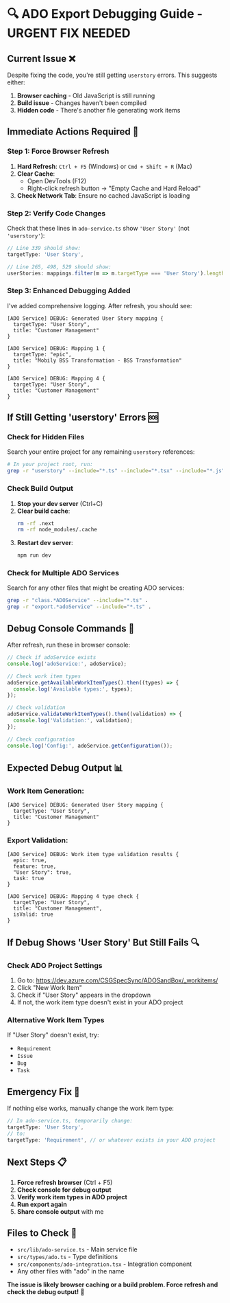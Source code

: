 # 🔍 ADO Export Debugging Guide - URGENT FIX NEEDED

## **Current Issue** ❌

Despite fixing the code, you're still getting `userstory` errors. This suggests either:

1. **Browser caching** - Old JavaScript is still running
2. **Build issue** - Changes haven't been compiled
3. **Hidden code** - There's another file generating work items

## **Immediate Actions Required** 🚨

### **Step 1: Force Browser Refresh**

1. **Hard Refresh**: `Ctrl + F5` (Windows) or `Cmd + Shift + R` (Mac)
2. **Clear Cache**:
   - Open DevTools (F12)
   - Right-click refresh button → "Empty Cache and Hard Reload"
3. **Check Network Tab**: Ensure no cached JavaScript is loading

### **Step 2: Verify Code Changes**

Check that these lines in `ado-service.ts` show `'User Story'` (not `'userstory'`):

```typescript
// Line 339 should show:
targetType: 'User Story',

// Line 265, 498, 529 should show:
userStories: mappings.filter(m => m.targetType === 'User Story').length,
```

### **Step 3: Enhanced Debugging Added**

I've added comprehensive logging. After refresh, you should see:

```
[ADO Service] DEBUG: Generated User Story mapping {
  targetType: "User Story",
  title: "Customer Management"
}

[ADO Service] DEBUG: Mapping 1 {
  targetType: "epic",
  title: "Mobily BSS Transformation - BSS Transformation"
}

[ADO Service] DEBUG: Mapping 4 {
  targetType: "User Story",
  title: "Customer Management"
}
```

## **If Still Getting 'userstory' Errors** 🆘

### **Check for Hidden Files**

Search your entire project for any remaining `userstory` references:

```bash
# In your project root, run:
grep -r "userstory" --include="*.ts" --include="*.tsx" --include="*.js" .
```

### **Check Build Output**

1. **Stop your dev server** (Ctrl+C)
2. **Clear build cache**:
   ```bash
   rm -rf .next
   rm -rf node_modules/.cache
   ```
3. **Restart dev server**:
   ```bash
   npm run dev
   ```

### **Check for Multiple ADO Services**

Search for any other files that might be creating ADO services:

```bash
grep -r "class.*ADOService" --include="*.ts" .
grep -r "export.*adoService" --include="*.ts" .
```

## **Debug Console Commands** 🧪

After refresh, run these in browser console:

```javascript
// Check if adoService exists
console.log('adoService:', adoService);

// Check work item types
adoService.getAvailableWorkItemTypes().then((types) => {
  console.log('Available types:', types);
});

// Check validation
adoService.validateWorkItemTypes().then((validation) => {
  console.log('Validation:', validation);
});

// Check configuration
console.log('Config:', adoService.getConfiguration());
```

## **Expected Debug Output** 📊

### **Work Item Generation**:

```
[ADO Service] DEBUG: Generated User Story mapping {
  targetType: "User Story",
  title: "Customer Management"
}
```

### **Export Validation**:

```
[ADO Service] DEBUG: Work item type validation results {
  epic: true,
  feature: true,
  "User Story": true,
  task: true
}

[ADO Service] DEBUG: Mapping 4 type check {
  targetType: "User Story",
  title: "Customer Management",
  isValid: true
}
```

## **If Debug Shows 'User Story' But Still Fails** 🔍

### **Check ADO Project Settings**

1. Go to: https://dev.azure.com/CSGSpecSync/ADOSandBox/_workitems/
2. Click "New Work Item"
3. Check if "User Story" appears in the dropdown
4. If not, the work item type doesn't exist in your ADO project

### **Alternative Work Item Types**

If "User Story" doesn't exist, try:

- `Requirement`
- `Issue`
- `Bug`
- `Task`

## **Emergency Fix** 🚨

If nothing else works, manually change the work item type:

```typescript
// In ado-service.ts, temporarily change:
targetType: 'User Story',
// to:
targetType: 'Requirement', // or whatever exists in your ADO project
```

## **Next Steps** 📋

1. **Force refresh browser** (Ctrl + F5)
2. **Check console for debug output**
3. **Verify work item types in ADO project**
4. **Run export again**
5. **Share console output** with me

## **Files to Check** 📁

- `src/lib/ado-service.ts` - Main service file
- `src/types/ado.ts` - Type definitions
- `src/components/ado-integration.tsx` - Integration component
- Any other files with "ado" in the name

**The issue is likely browser caching or a build problem. Force refresh and check the debug output!** 🔄
